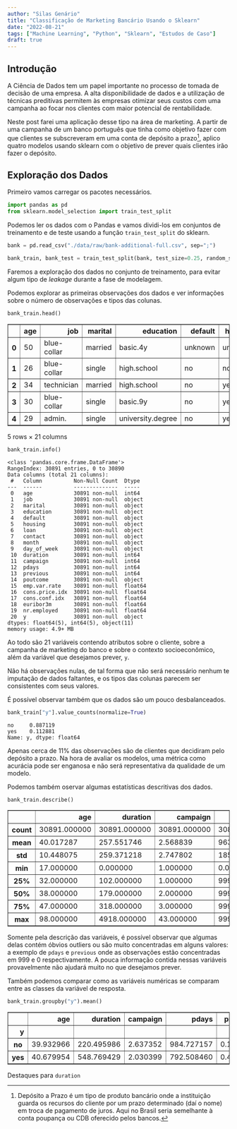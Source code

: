 ```yaml
---
author: "Silas Genário"
title: "Classificação de Marketing Bancário Usando o Sklearn"
date: "2022-08-21"
tags: ["Machine Learning", "Python", "Sklearn", "Estudos de Caso"]
draft: true
---
```


## Introdução

A Ciência de Dados tem um papel importante no processo de tomada de decisão de uma empresa. A alta disponibilidade de dados e a utilização de técnicas preditivas permitem às empresas otimizar seus custos com uma campanha ao focar nos clientes com maior potencial de rentabilidade.

Neste post farei uma aplicação desse tipo na área de marketing. A partir de uma campanha de um banco português que tinha como objetivo fazer com que clientes se subscreveram em uma conta de depósito a prazo[^1], aplico quatro modelos usando sklearn com o objetivo de prever quais clientes irão fazer o depósito.

[^1]: Depósito a Prazo é um tipo de produto bancário onde a instituição guarda os recursos do cliente por um prazo determinado (daí o nome) em troca de pagamento de juros. Aqui no Brasil seria semelhante à conta poupança ou CDB oferecido pelos bancos.

## Exploração dos Dados

Primeiro vamos carregar os pacotes necessários. 

``` py
import pandas as pd
from sklearn.model_selection import train_test_split
```

Podemos ler os dados com o Pandas e vamos dividi-los em conjuntos de treinamento e de teste usando a função `train_test_split` do sklearn.

``` py
bank = pd.read_csv("./data/raw/bank-additional-full.csv", sep=";")

bank_train, bank_test = train_test_split(bank, test_size=0.25, random_state=42)
```

Faremos a exploração dos dados no conjunto de treinamento, para evitar algum tipo de *leakage* durante a fase de modelagem.

Podemos explorar as primeiras observações dos dados e ver informações sobre o número de observações e tipos das colunas.


```python
bank_train.head()
```




<div>
<style scoped>
    .dataframe tbody tr th:only-of-type {
        vertical-align: middle;
    }

    .dataframe tbody tr th {
        vertical-align: top;
    }

    .dataframe thead th {
        text-align: right;
    }
</style>
<table border="1" class="dataframe">
  <thead>
    <tr style="text-align: right;">
      <th></th>
      <th>age</th>
      <th>job</th>
      <th>marital</th>
      <th>education</th>
      <th>default</th>
      <th>housing</th>
      <th>loan</th>
      <th>contact</th>
      <th>month</th>
      <th>day_of_week</th>
      <th>...</th>
      <th>campaign</th>
      <th>pdays</th>
      <th>previous</th>
      <th>poutcome</th>
      <th>emp.var.rate</th>
      <th>cons.price.idx</th>
      <th>cons.conf.idx</th>
      <th>euribor3m</th>
      <th>nr.employed</th>
      <th>y</th>
    </tr>
  </thead>
  <tbody>
    <tr>
      <th>0</th>
      <td>50</td>
      <td>blue-collar</td>
      <td>married</td>
      <td>basic.4y</td>
      <td>unknown</td>
      <td>unknown</td>
      <td>unknown</td>
      <td>telephone</td>
      <td>may</td>
      <td>tue</td>
      <td>...</td>
      <td>1</td>
      <td>999</td>
      <td>0</td>
      <td>nonexistent</td>
      <td>1.1</td>
      <td>93.994</td>
      <td>-36.4</td>
      <td>4.857</td>
      <td>5191.0</td>
      <td>no</td>
    </tr>
    <tr>
      <th>1</th>
      <td>26</td>
      <td>blue-collar</td>
      <td>single</td>
      <td>high.school</td>
      <td>no</td>
      <td>no</td>
      <td>no</td>
      <td>telephone</td>
      <td>may</td>
      <td>fri</td>
      <td>...</td>
      <td>4</td>
      <td>999</td>
      <td>0</td>
      <td>nonexistent</td>
      <td>1.1</td>
      <td>93.994</td>
      <td>-36.4</td>
      <td>4.855</td>
      <td>5191.0</td>
      <td>no</td>
    </tr>
    <tr>
      <th>2</th>
      <td>34</td>
      <td>technician</td>
      <td>married</td>
      <td>high.school</td>
      <td>no</td>
      <td>yes</td>
      <td>no</td>
      <td>cellular</td>
      <td>aug</td>
      <td>thu</td>
      <td>...</td>
      <td>3</td>
      <td>999</td>
      <td>0</td>
      <td>nonexistent</td>
      <td>1.4</td>
      <td>93.444</td>
      <td>-36.1</td>
      <td>4.964</td>
      <td>5228.1</td>
      <td>no</td>
    </tr>
    <tr>
      <th>3</th>
      <td>30</td>
      <td>blue-collar</td>
      <td>single</td>
      <td>basic.9y</td>
      <td>no</td>
      <td>yes</td>
      <td>no</td>
      <td>telephone</td>
      <td>may</td>
      <td>fri</td>
      <td>...</td>
      <td>1</td>
      <td>999</td>
      <td>0</td>
      <td>nonexistent</td>
      <td>1.1</td>
      <td>93.994</td>
      <td>-36.4</td>
      <td>4.855</td>
      <td>5191.0</td>
      <td>no</td>
    </tr>
    <tr>
      <th>4</th>
      <td>29</td>
      <td>admin.</td>
      <td>single</td>
      <td>university.degree</td>
      <td>no</td>
      <td>yes</td>
      <td>no</td>
      <td>cellular</td>
      <td>nov</td>
      <td>thu</td>
      <td>...</td>
      <td>2</td>
      <td>999</td>
      <td>0</td>
      <td>nonexistent</td>
      <td>-0.1</td>
      <td>93.200</td>
      <td>-42.0</td>
      <td>4.076</td>
      <td>5195.8</td>
      <td>no</td>
    </tr>
  </tbody>
</table>
<p>5 rows × 21 columns</p>
</div>


```python
bank_train.info()
```

    <class 'pandas.core.frame.DataFrame'>
    RangeIndex: 30891 entries, 0 to 30890
    Data columns (total 21 columns):
     #   Column          Non-Null Count  Dtype  
    ---  ------          --------------  -----  
     0   age             30891 non-null  int64  
     1   job             30891 non-null  object 
     2   marital         30891 non-null  object 
     3   education       30891 non-null  object 
     4   default         30891 non-null  object 
     5   housing         30891 non-null  object 
     6   loan            30891 non-null  object 
     7   contact         30891 non-null  object 
     8   month           30891 non-null  object 
     9   day_of_week     30891 non-null  object 
     10  duration        30891 non-null  int64  
     11  campaign        30891 non-null  int64  
     12  pdays           30891 non-null  int64  
     13  previous        30891 non-null  int64  
     14  poutcome        30891 non-null  object 
     15  emp.var.rate    30891 non-null  float64
     16  cons.price.idx  30891 non-null  float64
     17  cons.conf.idx   30891 non-null  float64
     18  euribor3m       30891 non-null  float64
     19  nr.employed     30891 non-null  float64
     20  y               30891 non-null  object 
    dtypes: float64(5), int64(5), object(11)
    memory usage: 4.9+ MB

Ao todo são 21 variáveis contendo atributos sobre o cliente, sobre a campanha de marketing do banco e sobre o contexto socioeconômico, além da variável que desejamos prever, `y`.

Não há observações nulas, de tal forma que não será necessário nenhum te imputação de dados faltantes, e os tipos das colunas parecem ser consistentes com seus valores.

É possível observar também que os dados são um pouco desbalanceados.

```python
bank_train["y"].value_counts(normalize=True)
```




    no     0.887119
    yes    0.112881
    Name: y, dtype: float64

Apenas cerca de 11% das observações são de clientes que decidiram pelo depósito a prazo. Na hora de avaliar os modelos, uma métrica como acurácia pode ser enganosa e não será representativa da qualidade de um modelo.

Podemos também oservar algumas estatísticas descritivas dos dados.

```python
bank_train.describe()
```




<div>
<style scoped>
    .dataframe tbody tr th:only-of-type {
        vertical-align: middle;
    }

    .dataframe tbody tr th {
        vertical-align: top;
    }

    .dataframe thead th {
        text-align: right;
    }
</style>
<table border="1" class="dataframe">
  <thead>
    <tr style="text-align: right;">
      <th></th>
      <th>age</th>
      <th>duration</th>
      <th>campaign</th>
      <th>pdays</th>
      <th>previous</th>
      <th>emp.var.rate</th>
      <th>cons.price.idx</th>
      <th>cons.conf.idx</th>
      <th>euribor3m</th>
      <th>nr.employed</th>
    </tr>
  </thead>
  <tbody>
    <tr>
      <th>count</th>
      <td>30891.000000</td>
      <td>30891.000000</td>
      <td>30891.000000</td>
      <td>30891.000000</td>
      <td>30891.000000</td>
      <td>30891.000000</td>
      <td>30891.000000</td>
      <td>30891.000000</td>
      <td>30891.000000</td>
      <td>30891.000000</td>
    </tr>
    <tr>
      <th>mean</th>
      <td>40.017287</td>
      <td>257.551746</td>
      <td>2.568839</td>
      <td>963.029361</td>
      <td>0.172348</td>
      <td>0.083264</td>
      <td>93.577223</td>
      <td>-40.506782</td>
      <td>3.622596</td>
      <td>5167.037687</td>
    </tr>
    <tr>
      <th>std</th>
      <td>10.448075</td>
      <td>259.371218</td>
      <td>2.747802</td>
      <td>185.544213</td>
      <td>0.492298</td>
      <td>1.570746</td>
      <td>0.579333</td>
      <td>4.629842</td>
      <td>1.734393</td>
      <td>72.461175</td>
    </tr>
    <tr>
      <th>min</th>
      <td>17.000000</td>
      <td>0.000000</td>
      <td>1.000000</td>
      <td>0.000000</td>
      <td>0.000000</td>
      <td>-3.400000</td>
      <td>92.201000</td>
      <td>-50.800000</td>
      <td>0.634000</td>
      <td>4963.600000</td>
    </tr>
    <tr>
      <th>25%</th>
      <td>32.000000</td>
      <td>102.000000</td>
      <td>1.000000</td>
      <td>999.000000</td>
      <td>0.000000</td>
      <td>-1.800000</td>
      <td>93.075000</td>
      <td>-42.700000</td>
      <td>1.344000</td>
      <td>5099.100000</td>
    </tr>
    <tr>
      <th>50%</th>
      <td>38.000000</td>
      <td>179.000000</td>
      <td>2.000000</td>
      <td>999.000000</td>
      <td>0.000000</td>
      <td>1.100000</td>
      <td>93.749000</td>
      <td>-41.800000</td>
      <td>4.857000</td>
      <td>5191.000000</td>
    </tr>
    <tr>
      <th>75%</th>
      <td>47.000000</td>
      <td>318.000000</td>
      <td>3.000000</td>
      <td>999.000000</td>
      <td>0.000000</td>
      <td>1.400000</td>
      <td>93.994000</td>
      <td>-36.400000</td>
      <td>4.961000</td>
      <td>5228.100000</td>
    </tr>
    <tr>
      <th>max</th>
      <td>98.000000</td>
      <td>4918.000000</td>
      <td>43.000000</td>
      <td>999.000000</td>
      <td>7.000000</td>
      <td>1.400000</td>
      <td>94.767000</td>
      <td>-26.900000</td>
      <td>5.045000</td>
      <td>5228.100000</td>
    </tr>
  </tbody>
</table>
</div>

Somente pela descrição das variáveis, é possível observar que algumas delas contém óbvios outliers ou são muito concentradas em alguns valores: a exemplo de `pdays` e `previous` onde as observações estão concentradas  em 999 e 0 respectivamente. A pouca informação contida nessas variáveis provavelmente não ajudará muito no que desejamos prever.

Também podemos comparar como as variáveis numéricas se comparam entre as classes da variável de resposta.

```python
bank_train.groupby("y").mean()
```




<div>
<style scoped>
    .dataframe tbody tr th:only-of-type {
        vertical-align: middle;
    }

    .dataframe tbody tr th {
        vertical-align: top;
    }

    .dataframe thead th {
        text-align: right;
    }
</style>
<table border="1" class="dataframe">
  <thead>
    <tr style="text-align: right;">
      <th></th>
      <th>age</th>
      <th>duration</th>
      <th>campaign</th>
      <th>pdays</th>
      <th>previous</th>
      <th>emp.var.rate</th>
      <th>cons.price.idx</th>
      <th>cons.conf.idx</th>
      <th>euribor3m</th>
      <th>nr.employed</th>
    </tr>
    <tr>
      <th>y</th>
      <th></th>
      <th></th>
      <th></th>
      <th></th>
      <th></th>
      <th></th>
      <th></th>
      <th></th>
      <th></th>
      <th></th>
    </tr>
  </thead>
  <tbody>
    <tr>
      <th>no</th>
      <td>39.932966</td>
      <td>220.495986</td>
      <td>2.637352</td>
      <td>984.727157</td>
      <td>0.132134</td>
      <td>0.252160</td>
      <td>93.605344</td>
      <td>-40.595333</td>
      <td>3.814645</td>
      <td>5176.265304</td>
    </tr>
    <tr>
      <th>yes</th>
      <td>40.679954</td>
      <td>548.769429</td>
      <td>2.030399</td>
      <td>792.508460</td>
      <td>0.488385</td>
      <td>-1.244078</td>
      <td>93.356221</td>
      <td>-39.810869</td>
      <td>2.113300</td>
      <td>5094.518727</td>
    </tr>
  </tbody>
</table>
</div>

Destaques para `duration`